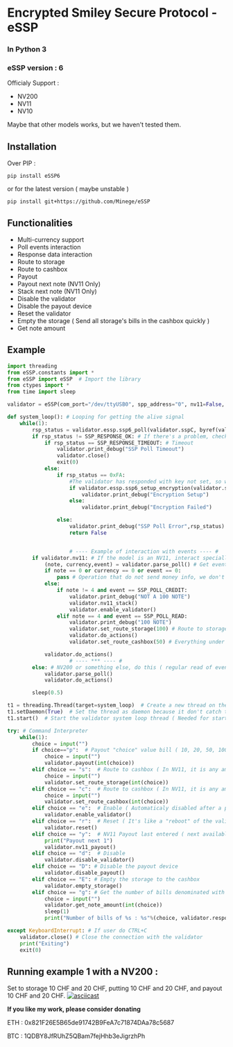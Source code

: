 # Encrypted Smiley Secure Protocol - eSSP
### In Python 3
### eSSP version : 6

Officialy Support : 
* NV200
* NV11
* NV10

Maybe that other models works, but we haven't tested them.
## Installation
Over PIP : 

`pip install eSSP6`

or for the latest version ( maybe unstable )

`pip install git+https://github.com/Minege/eSSP`


## Functionalities

* Multi-currency support
* Poll events interaction
* Response data interaction
* Route to storage
* Route to cashbox
* Payout
* Payout next note (NV11 Only)
* Stack next note (NV11 Only)
* Disable the validator
* Disable the payout device
* Reset the validator
* Empty the storage ( Send all storage's bills in the cashbox quickly )
* Get note amount 

## Example
```python
import threading
from eSSP.constants import *
from eSSP import eSSP  # Import the library
from ctypes import *
from time import sleep

validator = eSSP(com_port="/dev/ttyUSB0", spp_address="0", nv11=False, debug=True)  # Create a new object ( Validator Object ) and initialize it ( In debug mode, so it will print debug infos )

def system_loop(): # Looping for getting the alive signal
    while(1):
        rsp_status = validator.essp.ssp6_poll(validator.sspC, byref(validator.poll)) # Get the pool
        if rsp_status != SSP_RESPONSE_OK: # If there's a problem, check wath is it
            if rsp_status == SSP_RESPONSE_TIMEOUT: # Timeout
                validator.print_debug("SSP Poll Timeout")
                validator.close()
                exit(0)
            else:
                if rsp_status == 0xFA:
                    #The validator has responded with key not set, so we should try to negotiate one
                    if validator.essp.ssp6_setup_encryption(validator.sspC, c_ulonglong(0x123456701234567)) == SSP_RESPONSE_OK:
                        validator.print_debug("Encryption Setup")
                    else:
                        validator.print_debug("Encryption Failed")

                else:
                    validator.print_debug("SSP Poll Error",rsp_status) # Not theses two, stop the program
                    return False


                    # ---- Example of interaction with events ---- #
        if validator.nv11: # If the model is an NV11, interact specially with the poll, but that's just for this example
            (note, currency,event) = validator.parse_poll() # Get event
            if note == 0 or currency == 0 or event == 0:
                pass # Operation that do not send money info, we don't do anything with it
            else:
                if note != 4 and event == SSP_POLL_CREDIT:
                    validator.print_debug("NOT A 100 NOTE")
                    validator.nv11_stack()
                    validator.enable_validator()
                elif note == 4 and event == SSP_POLL_READ:
                    validator.print_debug("100 NOTE")
                    validator.set_route_storage(100) # Route to storage
                    validator.do_actions()
                    validator.set_route_cashbox(50) # Everything under or equal to 50 to cashbox ( NV11 )

            validator.do_actions()
                    # ---- *** ---- #
        else: # NV200 or something else, do this ( regular read of events, can also interact with them )
            validator.parse_poll()
            validator.do_actions()

        sleep(0.5)

t1 = threading.Thread(target=system_loop)  # Create a new thread on the Validator System Loop ( needed for the signal )
t1.setDaemon(True)  # Set the thread as daemon because it don't catch the KeyboardInterrupt, so it will stop when we cut the main thread
t1.start()  # Start the validator system loop thread ( Needed for starting sending action )

try: # Command Interpreter
    while(1):
        choice = input("")
        if choice=="p":  # Payout "choice" value bill ( 10, 20, 50, 100, etc. )
            choice = input("")
            validator.payout(int(choice))
        elif choice == "s":  # Route to cashbox ( In NV11, it is any amount <= than "choice" )
            choice = input("")
            validator.set_route_storage(int(choice))
        elif choice == "c":  # Route to cashbox ( In NV11, it is any amount <= than "choice" )
            choice = input("")
            validator.set_route_cashbox(int(choice))
        elif choice == "e":  # Enable ( Automaticaly disabled after a payout )
            validator.enable_validator()
        elif choice == "r":  # Reset ( It's like a "reboot" of the validator )
            validator.reset()
        elif choice == "y":  # NV11 Payout last entered ( next available )
            print("Payout next 1")
            validator.nv11_payout()
        elif choice == "d":  # Disable
            validator.disable_validator()
        elif choice == "D": # Disable the payout device
            validator.disable_payout()
        elif choice == "E": # Empty the storage to the cashbox
            validator.empty_storage()
        elif choice == "g": # Get the number of bills denominated with their values
            choice = input("")
            validator.get_note_amount(int(choice))
            sleep(1)
            print("Number of bills of %s : %s"%(choice, validator.response_data['getnoteamount_response']))

except KeyboardInterrupt: # If user do CTRL+C
    validator.close() # Close the connection with the validator
    print("Exiting")
    exit(0)
```
## Running example 1 with a NV200 :
Set to storage 10 CHF and 20 CHF, putting 10 CHF and 20 CHF, and payout 10 CHF and 20 CHF.
[![asciicast](https://asciinema.org/a/GgjOifW9VxCIjJjRPXMXDCUIv.png)](https://asciinema.org/a/GgjOifW9VxCIjJjRPXMXDCUIv)



**If you like my work, please consider donating**

ETH : 0x821F26E5B65de91742B9FeA7c71874DAa78c5687

BTC : 1QDBY8JfRUhZ5QBam7fejHhb3eJigrzhPh
